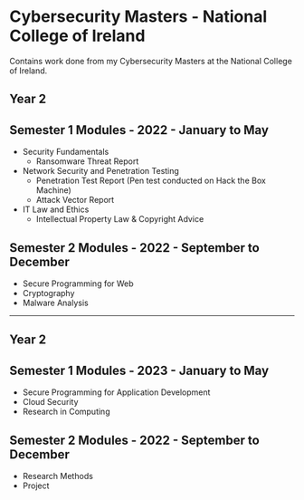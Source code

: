 # Cybersecurity Masters - National College of Ireland
Contains work done from my Cybersecurity Masters at the National College of Ireland.

## Year 2
## Semester 1 Modules - 2022 - January to May
- Security Fundamentals
    - Ransomware Threat Report
- Network Security and Penetration Testing
    - Penetration Test Report (Pen test conducted on Hack the Box Machine)
    - Attack Vector Report  
- IT Law and Ethics
    - Intellectual Property Law & Copyright Advice

## Semester 2 Modules - 2022 - September to December
- Secure Programming for Web
- Cryptography
- Malware Analysis

***
## Year 2
## Semester 1 Modules - 2023 - January to May
- Secure Programming for Application Development
- Cloud Security
- Research in Computing

## Semester 2 Modules - 2022 - September to December
- Research Methods
- Project
